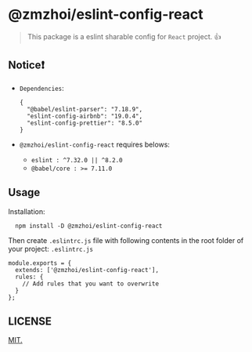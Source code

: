 # @zmzhoi/eslint-config-react

> This package is a eslint sharable config for `React` project. 👍

## Notice❗️

- `Dependencies`:
  ```
  {
    "@babel/eslint-parser": "7.18.9",
    "eslint-config-airbnb": "19.0.4",
    "eslint-config-prettier": "8.5.0"
  }
  ```

- `@zmzhoi/eslint-config-react` requires belows:
  - `eslint : ^7.32.0 || ^8.2.0`
  - `@babel/core : >= 7.11.0`

## Usage

Installation:

```
  npm install -D @zmzhoi/eslint-config-react
```

Then create `.eslintrc.js` file with following contents in the root folder of your project:
`.eslintrc.js`

```
module.exports = {
  extends: ['@zmzhoi/eslint-config-react'],
  rules: {
    // Add rules that you want to overwrite
  }
};
```

## LICENSE

[MIT.](LICENSE)
